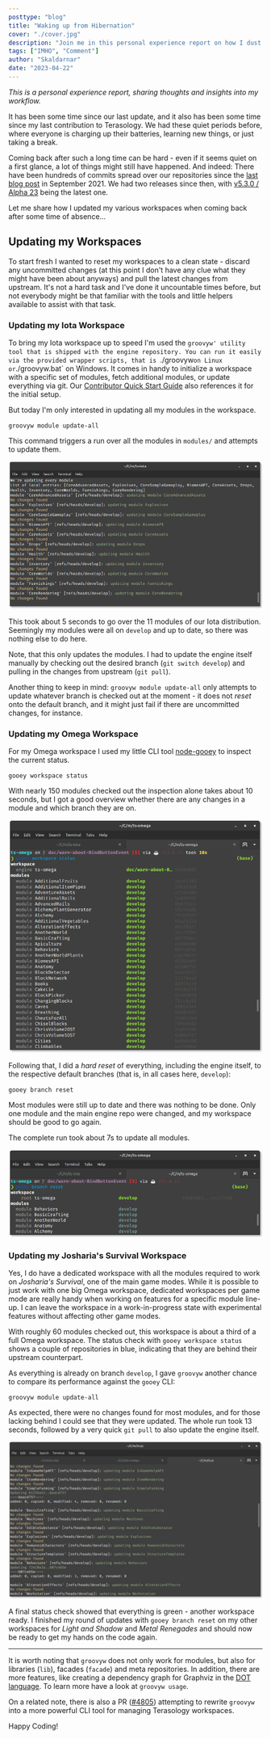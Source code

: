 ```yaml
---
posttype: "blog"
title: "Waking up from Hibernation"
cover: "./cover.jpg"
description: "Join me in this personal experience report on how I dust off and update my Terasology workspaces."
tags: ["IMHO", "Comment"]
author: "Skaldarnar"
date: "2023-04-22"
---
```


_This is a personal experience report, sharing thoughts and insights into my workflow._

It has been some time since our last update, and it also has been some time since my last contribution to Terasology.
We had these quiet periods before, where everyone is charging up their batteries, learning new things, or just taking a break. 

Coming back after such a long time can be hard - even if it seems quiet on a first glance, a lot of things might still have happened.
And indeed: There have been hundreds of commits spread over our repositories since the [last blog post](/blog/tera-spotlight-gsoc-2021-final-show-tell/) in September 2021. 
We had two releases since then, with [v5.3.0 / Alpha 23](https://github.com/MovingBlocks/Terasology/releases/tag/v5.3.0) being the latest one.

Let me share how I updated my various workspaces when coming back after some time of absence...

## Updating my Workspaces

To start fresh I wanted to reset my workspaces to a clean state - discard any uncommitted changes (at this point I don't have any clue what they might have been about anyways) and pull the latest changes from upstream.
It's not a hard task and I've done it uncountable times before, but not everybody might be that familiar with the tools and little helpers available to assist with that task.

### Updating my Iota Workspace

To bring my Iota workspace up to speed I'm used the `groovyw' utility tool that is shipped with the engine repository.
You can run it easily via the provided wrapper scripts, that is `./groovyw` on Linux or `./groovyw.bat` on Windows.
It comes in handy to initialize a workspace with a specific set of modules, fetch additional modules, or update everything via git.
Our [Contributor Quick Start Guide](https://github.com/MovingBlocks/Terasology/wiki/Contributor-Quick-Start#set-up-your-terasology-development-workspace) also references it for the initial setup.

But today I'm only interested in updating all my modules in the workspace.

```
groovyw module update-all
```

This command triggers a run over all the modules in `modules/` and attempts to update them. 

![](./groovyw-update-all-iota.png)

This took about 5 seconds to go over the 11 modules of our Iota distribution.
Seemingly my modules were all on `develop` and up to date, so there was nothing else to do here.

Note, that this only updates the modules. 
I had to update the engine itself manually by checking out the desired branch (`git switch develop`) and pulling in the changes from upstream (`git pull`).

Another thing to keep in mind: `groovyw module update-all` only attempts to update whatever branch is checked out at the moment - it does not _reset_ onto the default branch, and it might just fail if there are uncommitted changes, for instance.

### Updating my Omega Workspace

For my Omega workspace I used my little CLI tool [node-gooey](https://github.com/skaldarnar/node-gooey) to inspect the current status.

```
gooey workspace status
```

With nearly 150 modules checked out the inspection alone takes about 10 seconds, but I got a good overview whether there are any changes in a module and which branch they are on.

![](node-gooey-status-omega.png)

Following that, I did a _hard reset_ of everything, including the engine itself, to the respective default branches (that is, in all cases here, `develop`):

```
gooey branch reset
```

Most modules were still up to date and there was nothing to be done.
Only one module and the main engine repo were changed, and my workspace should be good to go again. 

The complete run took about 7s to update all modules.

![](node-gooey-branch-reset-omega.png)

### Updating my Josharia's Survival Workspace

Yes, I do have a dedicated workspace with all the modules required to work on _Josharia's Survival_, one of the main game modes. 
While it is possible to just work with one big Omega workspace, dedicated workspaces per game mode are really handy when working on features for a specific module line-up. 
I can leave the workspace in a work-in-progress state with experimental features without affecting other game modes.

With roughly 60 modules checked out, this workspace is about a third of a full Omega workspace. 
The status check with `gooey workspace status` shows a couple of repositories in blue, indicating that they are behind their upstream counterpart. 

As everything is already on branch `develop`, I gave `groovyw` another chance to compare its performance against the `gooey` CLI:

```
groovyw module update-all
```

As expected, there were no changes found for most modules, and for those lacking behind I could see that they were updated.
The whole run took 13 seconds, followed by a very quick `git pull` to also update the engine itself.

![](groovyw-update-all-js.png)

A final status check showed that everything is green - another workspace ready.
I finished my round of updates with `gooey branch reset` on my other workspaces for _Light and Shadow_ and _Metal Renegades_ and should now be ready to get my hands on the code again.

---

It is worth noting that `groovyw` does not only work for modules, but also for libraries (`lib`), facades (`facade`) and meta repositories.
In addition, there are more features, like creating a dependency graph for Graphviz in the [DOT language](https://graphviz.org/doc/info/lang.html).
To learn more have a look at `groovyw usage`.

On a related note, there is also a PR ([#4805](https://github.com/MovingBlocks/Terasology/pull/4805)) attempting to rewrite `groovyw` into a more powerful CLI tool for managing Terasology workspaces.

Happy Coding!